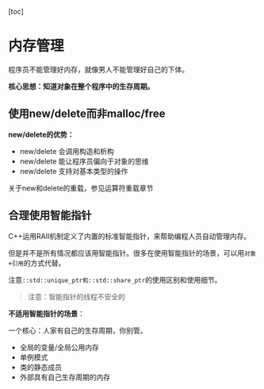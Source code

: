 [toc]

# 内存管理

程序员不能管理好内存，就像男人不能管理好自己的下体。

**核心思想：知道对象在整个程序中的生存周期。**

## 使用new/delete而非malloc/free

**new/delete的优势：**

- new/delete 会调用构造和析构
- new/delete 能让程序员偏向于对象的思维
- new/delete 支持对基本类型的操作

关于new和delete的重载，参见运算符重载章节

## 合理使用智能指针

C++运用RAII机制定义了内置的标准智能指针，来帮助编程人员自动管理内存。

但是并不是所有情况都应该用智能指针。很多在使用智能指针的场景，可以用`对象+引用`的方式代替。

注意`::std::unique_ptr和::std::share_ptr`的使用区别和使用细节。

> 注意：智能指针的线程不安全的

**不适用智能指针的场景**：

一个核心：人家有自己的生存周期，你别管。

- 全局的变量/全局公用内存
- 单例模式
- 类的静态成员
- 外部具有自己生存周期的内存

